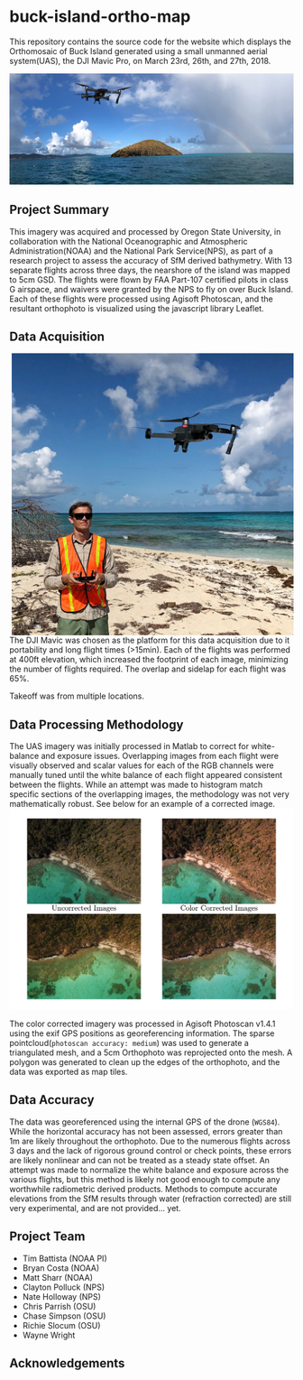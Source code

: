 # buck-island-ortho-map
This repository contains the source code for the website which displays the Orthomosaic of Buck Island generated using a small unmanned aerial system(UAS), the DJI Mavic Pro, on March 23rd, 26th, and 27th, 2018.

![BuckIslandRainbow](https://github.com/hokiespurs/buck-island-ortho-map/blob/master/img/BuckRainbow1080.png)

## Project Summary

This imagery was acquired and processed by Oregon State University, in collaboration with the National Oceanographic and Atmospheric Administration(NOAA) and the National Park Service(NPS), as part of a research project to assess the accuracy of SfM derived bathymetry. With 13 separate flights across three days, the nearshore of the island was mapped to 5cm GSD. The flights were flown by FAA Part-107 certified pilots in class G airspace, and waivers were granted by the NPS to fly on over Buck Island.  Each of these flights were processed using Agisoft Photoscan, and the resultant orthophoto is visualized using the javascript library Leaflet.

## Data Acquisition
<img style="float: right;" src="https://github.com/hokiespurs/buck-island-ortho-map/blob/master/img/richieflying.jpg" width=500px>
The DJI Mavic was chosen as the platform for this data acquisition due to it portability and long flight times (>15min).  Each of the flights was performed at 400ft elevation, which increased the footprint of each image, minimizing the number of flights required.  The overlap and sidelap for each flight was 65%.

Takeoff was from multiple locations.

## Data Processing Methodology

The UAS imagery was initially processed in Matlab to correct for white-balance and exposure issues.  Overlapping images from each flight were visually observed and scalar values for each of the RGB channels were manually tuned until the white balance of each flight appeared consistent between the flights.  While an attempt was made to histogram match specific sections of the overlapping images, the methodology was not very mathematically robust.  See below for an example of a corrected image.
![colorcorrected](https://github.com/hokiespurs/buck-island-ortho-map/blob/master/img/colorcorr.png)

The color corrected imagery was processed in Agisoft Photoscan v1.4.1 using the exif GPS positions as georeferencing information.  The sparse pointcloud(`photoscan accuracy: medium`) was used to generate a triangulated mesh, and a 5cm Orthophoto was reprojected onto the mesh.  A polygon was generated to clean up the edges of the orthophoto, and the data was exported as map tiles.

## Data Accuracy

The data was georeferenced using the internal GPS of the drone (`WGS84`). While the horizontal accuracy has not been assessed, errors greater than 1m are likely throughout the orthophoto.  Due to the numerous flights across 3 days and the lack of rigorous ground control or check points, these errors are likely nonlinear and can not be treated as a steady state offset.  An attempt was made to normalize the white balance and exposure across the various flights, but this method is likely not good enough to compute any worthwhile radiometric derived products. Methods to compute accurate elevations from the SfM results through water (refraction corrected) are still very experimental, and are not provided... yet.

## Project Team

- Tim Battista (NOAA PI)
- Bryan Costa (NOAA)
- Matt Sharr (NOAA)
- Clayton Polluck (NPS)
- Nate Holloway (NPS)
- Chris Parrish (OSU)
- Chase Simpson (OSU)
- Richie Slocum (OSU)
- Wayne Wright

## Acknowledgements

